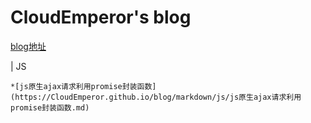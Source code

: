 # CloudEmperor's blog

[blog地址](https://CloudEmperor.github.io/blog) 

| JS

    *[js原生ajax请求利用promise封装函数](https://CloudEmperor.github.io/blog/markdown/js/js原生ajax请求利用promise封装函数.md) 